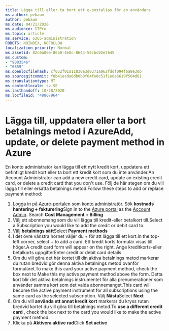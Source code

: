 ```yaml
---
title: Lägga till eller ta bort ett e-postalias för en användare
ms.author: pebaum
author: pebaum
ms.date: 04/21/2020
ms.audience: ITPro
ms.topic: article
ms.service: o365-administration
ROBOTS: NOINDEX, NOFOLLOW
localization_priority: Normal
ms.assetid: 82c0a06e-86b0-4e8c-8644-59cbc02e7645
ms.custom:
- "9003546"
- "6859"
ms.openlocfilehash: cf052f01a11830a3d0371a062fddf094fba8e30b
ms.sourcegitcommit: f8b41ecda6db0b8f64fe0c51f1e8e6619f504d61
ms.translationtype: MT
ms.contentlocale: sv-SE
ms.lasthandoff: 10/28/2020
ms.locfileid: "48807964"
---
```

# <a name="add-update-or-delete-payment-method-in-azure"></a><span data-ttu-id="617ba-102">Lägga till, uppdatera eller ta bort betalnings metod i Azure</span><span class="sxs-lookup"><span data-stu-id="617ba-102">Add, update, or delete payment method in Azure</span></span>

<span data-ttu-id="617ba-103">En konto administratör kan lägga till ett nytt kredit kort, uppdatera ett befintligt kredit kort eller ta bort ett kredit kort som du inte använder.</span><span class="sxs-lookup"><span data-stu-id="617ba-103">An Account Administrator can add a new credit card, update an existing credit card, or delete a credit card that you don't use.</span></span> <span data-ttu-id="617ba-104">Följ de här stegen om du vill lägga till eller ersätta betalnings metod:</span><span class="sxs-lookup"><span data-stu-id="617ba-104">Follow these steps to add or replace payment method:</span></span>

1. <span data-ttu-id="617ba-105">Logga in på [Azure-portalen](https://portal.azure.com/) som [konto administratör](https://docs.microsoft.com/azure/billing/billing-subscription-transfer?WT.mc_id=Portal-Microsoft_Azure_Support#whoisaa). Sök **kostnads hantering + fakturering**</span><span class="sxs-lookup"><span data-stu-id="617ba-105">Sign in to the [Azure portal](https://portal.azure.com/) as the [Account Admin](https://docs.microsoft.com/azure/billing/billing-subscription-transfer?WT.mc_id=Portal-Microsoft_Azure_Support#whoisaa). Search **Cost Management + Billing**</span></span>
2. <span data-ttu-id="617ba-106">Välj ett abonnemang som du vill lägga till kredit-eller betalkort till.</span><span class="sxs-lookup"><span data-stu-id="617ba-106">Select a Subscription you would like to add the credit or debit card to.</span></span>
3. <span data-ttu-id="617ba-107">Välj **betalnings sätt**</span><span class="sxs-lookup"><span data-stu-id="617ba-107">Select **Payment methods**</span></span>
4. <span data-ttu-id="617ba-108">I det övre vänstra hörnet väljer du + för att lägga till ett kort.</span><span class="sxs-lookup"><span data-stu-id="617ba-108">In the top-left corner, select + to add a card.</span></span> <span data-ttu-id="617ba-109">Ett kredit korts formulär visas till höger.</span><span class="sxs-lookup"><span data-stu-id="617ba-109">A credit card form will appear on the right.</span></span> <span data-ttu-id="617ba-110">Ange kreditkorts-eller betalkorts uppgifter</span><span class="sxs-lookup"><span data-stu-id="617ba-110">Enter credit or debit card details</span></span>
5. <span data-ttu-id="617ba-111">Om du vill göra det här kortet till din aktiva betalnings metod markerar du rutan bredvid gör denna aktiva betalnings metod ovanför formuläret.</span><span class="sxs-lookup"><span data-stu-id="617ba-111">To make this card your active payment method, check the box next to Make this my active payment method above the form.</span></span> <span data-ttu-id="617ba-112">Detta kort blir det aktiva betalnings instrumentet för alla prenumerationer som använder samma kort som det valda abonnemanget.</span><span class="sxs-lookup"><span data-stu-id="617ba-112">This card will become the active payment instrument for all subscriptions using the same card as the selected subscription.</span></span> <span data-ttu-id="617ba-113">Välj **Nästa**</span><span class="sxs-lookup"><span data-stu-id="617ba-113">Select **Next**</span></span>
6. <span data-ttu-id="617ba-114">Om du vill **använda ett annat kredit kort** markerar du kryss rutan bredvid kortet du vill göra till betalnings metod.</span><span class="sxs-lookup"><span data-stu-id="617ba-114">To **use a different credit card** , check the box next to the card you would like to make the active payment method.</span></span>
7. <span data-ttu-id="617ba-115">Klicka på **Aktivera aktive rad**</span><span class="sxs-lookup"><span data-stu-id="617ba-115">Click **Set active**</span></span>
